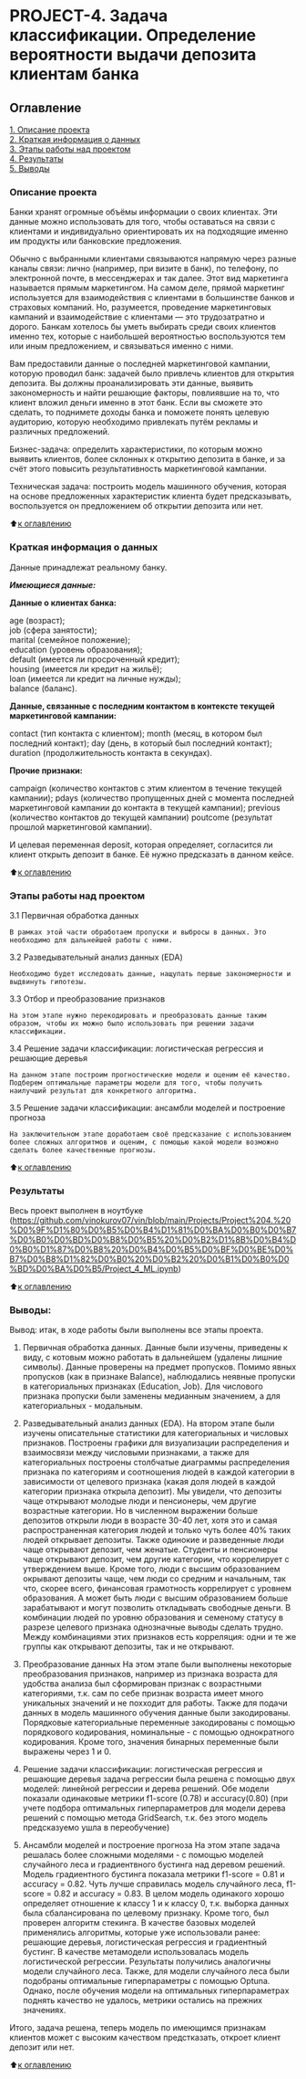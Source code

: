 # PROJECT-4. Задача классификации. Определение вероятности выдачи депозита клиентам банка

## Оглавление  
[1. Описание проекта](README.md#Описание-проекта)  
[2. Краткая информация о данных](README.md#Краткая-информация-о-данных)  
[3. Этапы работы над проектом](README.md#Этапы-работы-над-проектом)  
[4. Результаты](README.md#Результаты)    
[5. Выводы](README.md#Выводы) 

### Описание проекта  

Банки хранят огромные объёмы информации о своих клиентах. Эти данные можно использовать для того, чтобы оставаться на связи с клиентами и индивидуально ориентировать их на подходящие именно им продукты или банковские предложения.

Обычно с выбранными клиентами связываются напрямую через разные каналы связи: лично (например, при визите в банк), по телефону, по электронной почте, в мессенджерах и так далее. Этот вид маркетинга называется прямым маркетингом. На самом деле, прямой маркетинг используется для взаимодействия с клиентами в большинстве банков и страховых компаний. Но, разумеется, проведение маркетинговых кампаний и взаимодействие с клиентами — это трудозатратно и дорого.
Банкам хотелось бы уметь выбирать среди своих клиентов именно тех, которые с наибольшей вероятностью воспользуются тем или иным предложением, и связываться именно с ними.

Вам предоставили данные о последней маркетинговой кампании, которую проводил банк: задачей было привлечь клиентов для открытия депозита. Вы должны проанализировать эти данные, выявить закономерность и найти решающие факторы, повлиявшие на то, что клиент вложил деньги именно в этот банк. Если вы сможете это сделать, то поднимете доходы банка и поможете понять целевую аудиторию, которую необходимо привлекать путём рекламы и различных предложений.

Бизнес-задача: определить характеристики, по которым можно выявить клиентов, более склонных к открытию депозита в банке, и за счёт этого повысить результативность маркетинговой кампании.

Техническая задача: построить модель машинного обучения, которая на основе предложенных характеристик клиента будет предсказывать, воспользуется он предложением об открытии депозита или нет.

:arrow_up:[к оглавлению](README.md#Оглавление)


### Краткая информация о данных

Данные принадлежат реальному банку.

***Имеющиеся данные:***

**Данные о клиентах банка:**

age (возраст);  
job (сфера занятости);  
marital (семейное положение);  
education (уровень образования);  
default (имеется ли просроченный кредит);  
housing (имеется ли кредит на жильё);  
loan (имеется ли кредит на личные нужды);  
balance (баланс).  

**Данные, связанные с последним контактом в контексте текущей маркетинговой кампании:**

contact (тип контакта с клиентом);
month (месяц, в котором был последний контакт);
day (день, в который был последний контакт);
duration (продолжительность контакта в секундах).

**Прочие признаки:**

campaign (количество контактов с этим клиентом в течение текущей кампании);
pdays (количество пропущенных дней с момента последней маркетинговой кампании до контакта в текущей кампании);
previous (количество контактов до текущей кампании)
poutcome (результат прошлой маркетинговой кампании).

И целевая переменная deposit, которая определяет, согласится ли клиент открыть депозит в банке. Её нужно предсказать в данном кейсе.
  
:arrow_up:[к оглавлению](README.md#Оглавление)


### Этапы работы над проектом  

3.1 Первичная обработка данных

    В рамках этой части обработаем пропуски и выбросы в данных. Это необходимо для дальнейшей работы с ними.

3.2 Разведывательный анализ данных (EDA)

    Необходимо будет исследовать данные, нащупать первые закономерности и выдвинуть гипотезы.

3.3 Отбор и преобразование признаков

    На этом этапе нужно перекодировать и преобразовать данные таким образом, чтобы их можно было использовать при решении задачи классификации.

3.4 Решение задачи классификации: логистическая регрессия и решающие деревья

    На данном этапе построим прогностические модели и оценим её качество. Подберем оптимальные параметры модели для того, чтобы получить наилучший результат для конкретного алгоритма.

3.5 Решение задачи классификации: ансамбли моделей и построение прогноза

    На заключительном этапе доработаем своё предсказание с использованием более сложных алгоритмов и оценим, с помощью какой модели возможно сделать более качественные прогнозы.

:arrow_up:[к оглавлению](README.md#Оглавление)


### Результаты
Весь проект выполнен в ноутбуке (https://github.com/vinokurov07/vin/blob/main/Projects/Project%204.%20%D0%9F%D1%80%D0%B5%D0%B4%D1%81%D0%BA%D0%B0%D0%B7%D0%B0%D0%BD%D0%B8%D0%B5%20%D0%B2%D1%8B%D0%B4%D0%B0%D1%87%D0%B8%20%D0%B4%D0%B5%D0%BF%D0%BE%D0%B7%D0%B8%D1%82%D0%B0%20%D0%B2%20%D0%B1%D0%B0%D0%BD%D0%BA%D0%B5/Project_4_ML.ipynb)


:arrow_up:[к оглавлению](README.md#Оглавление)


### Выводы:  

Вывод: итак, в ходе работы были выполнены все этапы проекта.

1. Первичная обработка данных.
Данные были изучены, приведены к виду, с котовым можно работать в дальнейшем (удалены лишние символы). Данные проверены на предмет пропусков. Помимо явных пропусков (как в признаке Balance), наблюдались неявные пропуски в категориальных признаках (Education, Job). Для числового признака пропуски были заменены медианным значением, а для категориальных - модальным. 

2. Разведывательный анализ данных (EDA).
На втором этапе были изучены описательные статистики для категориальных и числовых признаков. Построены графики для визуализации распределения и взаимосвязи между числовыми признаками, а также для категориальных построены столбчатые диаграммы распределения признака по категориям и соотношения людей в каждой категории в зависимости от целевого признака (какая доля людей в каждой категории признака открыла депозит). 
Мы увидели, что депозиты чаще открывают молодые люди и пенсионеры, чем другие возрастные категории. Но в численном выражении больше депозитов открыли люди в возрасте 30-40 лет, хотя это и самая распространенная категория людей и только чуть более 40% таких людей открывает депозиты.
Также одинокие и разведенные люди чаще открывают депозит, чем женатые.
Студенты и пенсионеры чаще открывают депозит, чем другие категории, что коррелирует с утверждением выше.
Кроме того, люди с высшим образованием окрывают депозиты чаще, чем люди со средним и начальным, так что, скорее всего, финансовая грамотность коррелирует с уровнем образования. А может быть люди с высшим образованием больше зарабатывают и могут позволить откладывать свободные деньги.
В комбинации людей по уровню образования и семеному статусу в разрезе целевого признака однозначные выводы сделать трудно. Между комбинациями этих признаков есть корреляция: одни и те же группы как открывают депозиты, так и не открывают.

3. Преобразование данных
На этом этапе были выполнены некоторые преобразования признаков, например из признака возраста для удобства анализа был сформирован признак с возрастными категориями, т.к. сам по себе признак возраста имеет много уникальных значений и не похходит для работы.
Также для подачи данных в модель машинного обучения данные были закодированы. Порядковые категориальные переменные закодированы с помощью порядкового кодирования, номинальные - с помощью однократного кодирования. 
Кроме того, значения бинарных переменные были выражены через 1 и 0.

4. Решение задачи классификации: логистическая регрессия и решающие деревья
задача регрессии была решена с помощью двух моделей: линейной регрессии и дерева решений. Обе модели показали одинаковые метрики f1-score (0.78) и accuracy(0.80) (при учете подбора оптимальных гиперпараметров для модели дерева решений с помощью метода GridSearch, т.к. без этого модель предсказуемо ушла в переобучение)

5. Ансамбли моделей и построение прогноза
На этом этапе задача решалась более сложными моделями - с помощью моделей случайного леса и градиентвного бустинга над деревом решений. Модель градиентного бустинга показала метрики f1-score = 0.81 и accuracy = 0.82. Чуть лучше справилась модель случайного леса, f1-score = 0.82 и accuracy = 0.83. В целом модель одинакого хорошо определяет отношение к классу 1 и к классу 0, т.к. выборка данных была сбалансирована по целевому признаку.
Кроме того, был проверен алгоритм стекинга. В качестве базовых моделей применялись алгоритмы, которые уже использовали ранее: решающие деревья, логистическая регрессия и градиентный бустинг. В качестве метамодели использовалась модель логистической регрессии. Результаты получились аналогичны модели случайного леса.
Также, для модели случайного леса были подобраны оптимальные гиперпараметры с помощью Optuna. Однако, после обучения модели на оптимальных гиперпараметрах поднять качество не удалось, метрики остались на прежних значениях.

Итого, задача решена, теперь модель по имеющимся признакам клиентов может с высоким качеством предстказать, откроет клиент депозит или нет.

:arrow_up:[к оглавлению](README.md#Оглавление)

